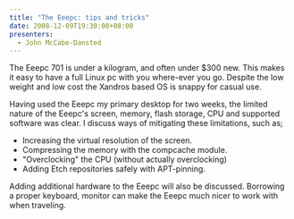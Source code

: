 ```yaml
---
title: "The Eeepc: tips and tricks"
date: 2008-12-09T19:30:00+08:00
presenters:
  - John McCabe-Dansted
---
```


The Eeepc 701 is under a kilogram, and often under $300
new. This makes it easy to have a full Linux pc with
you where-ever you go. Despite the low weight and low
cost the Xandros based OS is snappy for casual use.

<!--more-->

Having used the Eeepc my primary desktop for two weeks,
the limited nature of the Eeepc's screen, memory, flash
storage, CPU and supported software was clear. I discuss
ways of mitigating these limitations, such as;

- Increasing the virtual resolution of the screen.
- Compressing the memory with the compcache module.
- "Overclocking" the CPU (without actually overclocking)
- Adding Etch repositories safely with APT-pinning.

Adding additional hardware to the Eeepc will also be
discussed. Borrowing a proper keyboard, monitor can make
the Eeepc much nicer to work with when traveling.
